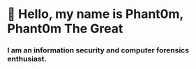 # 🦹 Hello, my name is Phant0m, Phant0m The Great

### I am an information security and computer forensics enthusiast.
